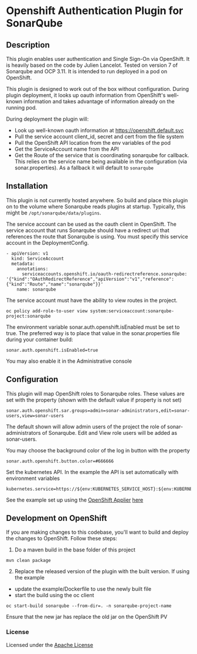 # Openshift Authentication Plugin for SonarQube 

## Description

This plugin enables user authentication and Single Sign-On via OpenShift. It is heavily based on the code by Julien Lancelot. Tested on version 7 of Sonarqube and OCP 3.11. It is intended to run deployed in a pod on OpenShift.

This plugin is designed to work out of the box without configuration. During plugin deployment, it looks up oauth information from OpenShift's well-known information and takes advantage of information already on the running pod. 

During deployment the plugin will:

- Look up well-known oauth information at https://openshift.default.svc
- Pull the service account client_id, secret and cert from the file system 
- Pull the OpenShift API location from the env variables of the pod
- Get the ServiceAccount name from the API
- Get the Route of the service that is coordinating sonarqube for callback. This relies on the service name being available in the configuration (via sonar.properties). As a fallback it will default to `sonarqube`

## Installation

This plugin is not currently hosted anywhere. So build and place this plugin on to the volume where Sonarqube reads plugins at startup. Typically, this might be `/opt/sonarqube/data/plugins`.

The service account can be used as the oauth client in OpenShift. The service account that runs Sonarqube should have a redirect uri that references the route that Sonarqube is using. You must specify this service account in the DeploymentConfig.

```
- apiVersion: v1
  kind: ServiceAccount
  metadata:
    annotations:
      serviceaccounts.openshift.io/oauth-redirectreference.sonarqube: '{"kind":"OAuthRedirectReference","apiVersion":"v1","reference":{"kind":"Route","name":"sonarqube"}}'
    name: sonarqube
```

The service account must have the ability to view routes in the project. 

```
oc policy add-role-to-user view system:serviceaccount:sonarqube-project:sonarqube
```

The environment variable sonar.auth.openshift.isEnabled must be set to true. The preferred way is to place that value in the sonar.properties file during your container build:

```
sonar.auth.openshift.isEnabled=true
```

You may also enable it in the Administrative console
 
## Configuration

This plugin will map OpenShift roles to Sonarqube roles. These values are set with the property (shown with the default value if property is not set)

```
sonar.auth.openshift.sar.groups=admin=sonar-administrators,edit=sonar-users,view=sonar-users
```

The default shown will allow admin users of the project the role of sonar-administrators of Sonarqube. Edit and View role users will be added as sonar-users.

You may choose the background color of the log in button with the property

```
sonar.auth.openshift.button.color=#666666
```

Set the kubernetes API. In the example the API is set automatically with environment variables

```
kubernetes.service=https://${env:KUBERNETES_SERVICE_HOST}:${env:KUBERNETES_SERVICE_PORT}/
```

See the example set up using the [OpenShift Applier](https://github.com/redhat-cop/openshift-applier) [here](example/README.md)

## Development on OpenShift

If you are making changes to this codebase, you'll want to build and deploy the changes to OpenShift. Follow these steps:

1. Do a maven build in the base folder of this project

```
mvn clean package
```

2. Replace the released version of the plugin with the built version. If using the example
 - update the example/Dockerfile to use the newly built file
 - start the build using the oc client

```
oc start-build sonarqube --from-dir=. -n sonarqube-project-name
```

Ensure that the new jar has replace the old jar on the OpenShift PV


### License

Licensed under the [Apache License](http://www.apache.org/licenses/LICENSE-2.0.txt)
